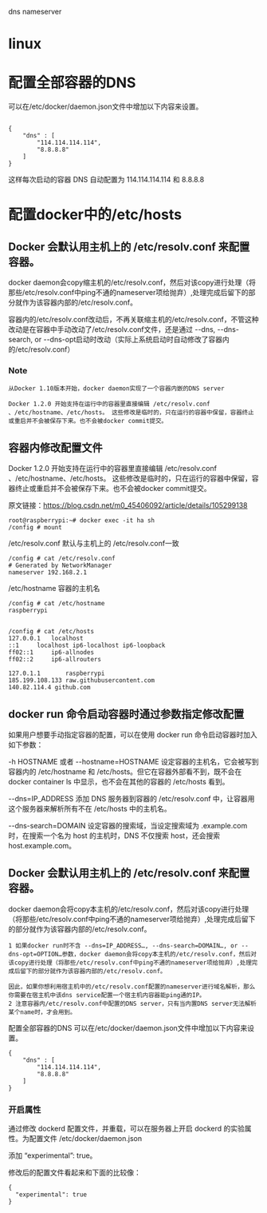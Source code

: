 dns nameserver

# linux

# 配置全部容器的DNS

可以在/etc/docker/daemon.json文件中增加以下内容来设置。
~~~

{
	"dns" : [
		"114.114.114.114",
		"8.8.8.8"
	]
}
~~~

这样每次启动的容器 DNS 自动配置为 114.114.114.114 和 8.8.8.8


# 配置docker中的/etc/hosts

## Docker 会默认用主机上的 /etc/resolv.conf 来配置容器。

docker daemon会copy缩主机的/etc/resolv.conf，然后对该copy进行处理（将那些/etc/resolv.conf中ping不通的nameserver项给抛弃）,处理完成后留下的部分就作为该容器内部的/etc/resolv.conf。


容器内的/etc/resolv.conf改动后，不再关联缩主机的/etc/resolv.conf，不管这种改动是在容器中手动改动了/etc/resolv.conf文件，还是通过 --dns, --dns-search, or --dns-opt启动时改动（实际上系统启动时自动修改了容器内的/etc/resolv.conf）

### Note

~~~
从Docker 1.10版本开始，docker daemon实现了一个容器内嵌的DNS server

Docker 1.2.0 开始支持在运行中的容器里直接编辑 /etc/resolv.conf 、/etc/hostname、/etc/hosts。 这些修改是临时的，只在运行的容器中保留，容器终止或重启并不会被保存下来。也不会被docker commit提交。
~~~

## 容器内修改配置文件

Docker 1.2.0 开始支持在运行中的容器里直接编辑 /etc/resolv.conf 、/etc/hostname、/etc/hosts。
这些修改是临时的，只在运行的容器中保留，容器终止或重启并不会被保存下来。也不会被docker commit提交。

                        
原文链接：https://blog.csdn.net/m0_45406092/article/details/105299138
~~~
root@raspberrypi:~# docker exec -it ha sh
/config # mount
~~~

/etc/resolv.conf 默认与主机上的 /etc/resolv.conf一致
~~~
/config # cat /etc/resolv.conf
# Generated by NetworkManager
nameserver 192.168.2.1
~~~

/etc/hostname 容器的主机名
~~~
/config # cat /etc/hostname
raspberrypi

~~~

~~~

/config # cat /etc/hosts
127.0.0.1	localhost
::1		localhost ip6-localhost ip6-loopback
ff02::1		ip6-allnodes
ff02::2		ip6-allrouters

127.0.1.1		raspberrypi
185.199.108.133 raw.githubusercontent.com
140.82.114.4 github.com
~~~

## docker run 命令启动容器时通过参数指定修改配置

如果用户想要手动指定容器的配置，可以在使用 docker run 命令启动容器时加入如下参数：

-h HOSTNAME 或者 --hostname=HOSTNAME 设定容器的主机名，它会被写到容器内的 /etc/hostname 和 /etc/hosts。但它在容器外部看不到，既不会在 docker container ls 中显示，也不会在其他的容器的 /etc/hosts 看到。

--dns=IP_ADDRESS 添加 DNS 服务器到容器的 /etc/resolv.conf 中，让容器用这个服务器来解析所有不在 /etc/hosts 中的主机名。

--dns-search=DOMAIN 设定容器的搜索域，当设定搜索域为 .example.com 时，在搜索一个名为 host 的主机时，DNS 不仅搜索 host，还会搜索 host.example.com。

## Docker 会默认用主机上的 /etc/resolv.conf 来配置容器。

docker daemon会将copy本主机的/etc/resolv.conf，然后对该copy进行处理（将那些/etc/resolv.conf中ping不通的nameserver项给抛弃）,处理完成后留下的部分就作为该容器内部的/etc/resolv.conf。

~~~
1 如果docker run时不含 --dns=IP_ADDRESS…, --dns-search=DOMAIN…, or --dns-opt=OPTION…参数，docker daemon会将copy本主机的/etc/resolv.conf，然后对该copy进行处理（将那些/etc/resolv.conf中ping不通的nameserver项给抛弃）,处理完成后留下的部分就作为该容器内部的/etc/resolv.conf。

因此，如果你想利用宿主机中的/etc/resolv.conf配置的nameserver进行域名解析，那么你需要在宿主机中该dns service配置一个宿主机内容器能ping通的IP。
2 注意容器内/etc/resolv.conf中配置的DNS server，只有当内置DNS server无法解析某个name时，才会用到。
~~~


配置全部容器的DNS
可以在/etc/docker/daemon.json文件中增加以下内容来设置。
~~~
{
	"dns" : [
		"114.114.114.114",
		"8.8.8.8"
	]
}
~~~

### 开启属性
通过修改 dockerd 配置文件，并重载，可以在服务器上开启 dockerd 的实验属性。为配置文件 /etc/docker/daemon.json

添加 “experimental”: true。

修改后的配置文件看起来和下面的比较像：
~~~
{
  "experimental": true
}

~~~
